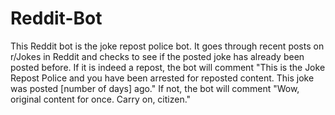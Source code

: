 # Reddit-Bot
This Reddit bot is the joke repost police bot. It goes through recent posts on  r/Jokes in Reddit and checks to see if the posted joke has already been posted before. If it is indeed a repost, the bot will comment "This is the Joke Repost Police and you have been arrested for reposted content. This joke was posted [number of days] ago." If not, the bot will comment "Wow, original content for once. Carry on, citizen." 
